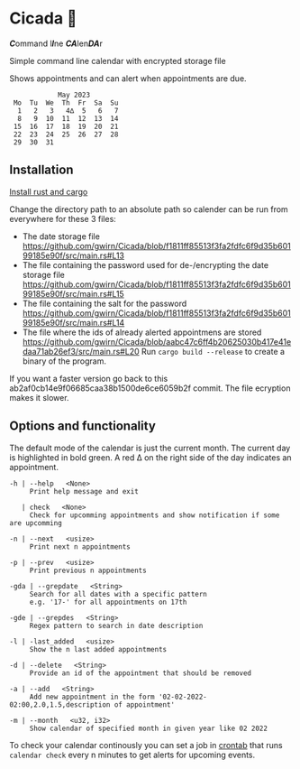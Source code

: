 # Cicada  🦗
***C***ommand l***I***ne ***CA***len***DA***r

Simple command line calendar with encrypted storage file

Shows appointments and can alert when appointments are due.
```
            May 2023
 Mo  Tu  We  Th  Fr  Sa  Su
  1   2   3   4∆  5   6   7 
  8   9  10  11  12  13  14 
 15  16  17  18  19  20  21 
 22  23  24  25  26  27  28 
 29  30  31 
```
## Installation
[Install rust and cargo](https://www.rust-lang.org/tools/install)

Change the directory path to an absolute path so calender can be run from everywhere for these 3 files:
* The date storage file
https://github.com/gwirn/Cicada/blob/f1811ff85513f3fa2fdfc6f9d35b60199185e90f/src/main.rs#L13
* The file containing the password used for de-/encrypting the date storage file
https://github.com/gwirn/Cicada/blob/f1811ff85513f3fa2fdfc6f9d35b60199185e90f/src/main.rs#L15
* The file containing the salt for the password
https://github.com/gwirn/Cicada/blob/f1811ff85513f3fa2fdfc6f9d35b60199185e90f/src/main.rs#L14
* The file where the ids of already alerted appointmens are stored
https://github.com/gwirn/Cicada/blob/aabc47c6ff4b20625030b417e41edaa71ab26ef3/src/main.rs#L20
Run `cargo build --release` to create a binary of the program.

If you want a faster version go back to this ab2af0cb14e9f06685caa38b1500de6ce6059b2f commit. The file ecryption makes it slower.

## Options and functionality
The default mode of the calendar is just the current month.
The current day is highlighted in bold green.
A red ∆ on the right side of the day indicates an appointment.

```
-h | --help   <None>
     Print help message and exit

   | check   <None>
     Check for upcomming appointments and show notification if some are upcomming

-n | --next   <usize>
     Print next n appointments

-p | --prev   <usize>
     Print previous n appointments

-gda | --grepdate   <String>
     Search for all dates with a specific pattern
     e.g. '17-' for all appointments on 17th

-gde | --grepdes   <String>
     Regex pattern to search in date description

-l | -last_added   <usize>
     Show the n last added appointments

-d | --delete   <String>
     Provide an id of the appointment that should be removed

-a | --add   <String>
     Add new appointment in the form '02-02-2022-02:00,2.0,1.5,description of appointment'

-m | --month   <u32, i32>
     Show calendar of specified month in given year like 02 2022
```

To check your calendar continously you can set a job in [crontab](https://www.man7.org/linux/man-pages/man1/crontab.1.html) that runs `calendar check` every n minutes to get alerts for upcoming events.
